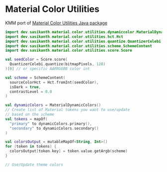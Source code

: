 # Material Color Utilities

KMM port of [Material Color Utilities Java package](https://github.com/material-foundation/material-color-utilities/tree/main/java)

```kotlin
import dev.sasikanth.material.color.utilities.dynamiccolor.MaterialDynamicColors
import dev.sasikanth.material.color.utilities.hct.Hct
import dev.sasikanth.material.color.utilities.quantize.QuantizerCelebi
import dev.sasikanth.material.color.utilities.scheme.SchemeContent
import dev.sasikanth.material.color.utilities.score.Score

val seedColor = Score.score(
  QuantizerCelebi.quantize(bitmapPixels, 128)
)[0] // or specific AARRGGBB color int

val scheme = SchemeContent(
  sourceColorHct = Hct.fromInt(seedColor),
  isDark = true,
  contrastLevel = 0.0
)

val dynamicColors = MaterialDynamicColors()
// Create list of Material tokens you want to use/update
// based on the scheme
val tokens = mapOf(
  "primary" to dynamicColors.primary(),
  "secondary" to dynamicColors.secondary()
)

val colorsOutput = mutableMapOf<String, Int>()
for (token in tokens) {
  colorsOutput[token.key] = token.value.getArgb(scheme)
}

// Use/Update theme colors

```
